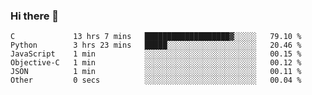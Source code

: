 ### Hi there 👋

<!--START_SECTION:waka-->

```text
C             13 hrs 7 mins   ███████████████████▓░░░░░   79.10 %
Python        3 hrs 23 mins   █████░░░░░░░░░░░░░░░░░░░░   20.46 %
JavaScript    1 min           ░░░░░░░░░░░░░░░░░░░░░░░░░   00.15 %
Objective-C   1 min           ░░░░░░░░░░░░░░░░░░░░░░░░░   00.12 %
JSON          1 min           ░░░░░░░░░░░░░░░░░░░░░░░░░   00.11 %
Other         0 secs          ░░░░░░░░░░░░░░░░░░░░░░░░░   00.04 %
```

<!--END_SECTION:waka-->
<!--
**Boombag0607/Boombag0607** is a ✨ _special_ ✨ repository because its `README.md` (this file) appears on your GitHub profile.

Here are some ideas to get you started:

- 🔭 I’m currently working on ...
- 🌱 I’m currently learning ...
- 👯 I’m looking to collaborate on ...
- 🤔 I’m looking for help with ...
- 💬 Ask me about ...
- 📫 How to reach me: ...
- 😄 Pronouns: ...
- ⚡ Fun fact: ...
-->
